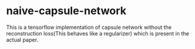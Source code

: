 # naive-capsule-network

This is a tensorflow implementation of capsule network without the reconstruction loss(This behaves like a regularizer) which is present in the actual paper. 
